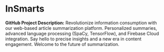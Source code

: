 # InSmarts
**GitHub Project Description:**  Revolutionize information consumption with our web-based article summarization platform. Personalized summaries, advanced language processing (SpaCy, TensorFlow), and Firebase Cloud integration. Say hello to precise insights and a new era in content engagement. Welcome to the future of summarization.
